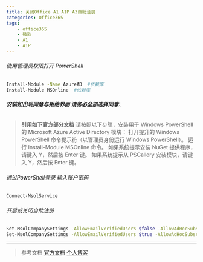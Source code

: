 ```yaml
---
title: 关闭Office A1 A1P A3自助注册
categories: Office365
tags:
    - office365
    - 微软
    - A1
    - A1P
---
```

###### 使用管理员权限打开 PowerShell

```bash
Install-Module -Name AzureAD  #依赖库
Install-Module MSOnline  #依赖库
```
<!--more-->
###### **安装如出现同意与拒绝界面 请务必全部选择同意**、

> **引用如下官方部分文档**
> 请按照以下步骤，安装用于 Windows PowerShell 的 Microsoft Azure Active Directory 模块：
打开提升的 Windows PowerShell 命令提示符（以管理员身份运行 Windows PowerShell）。
运行 Install-Module MSOnline 命令。
如果系统提示安装 NuGet 提供程序，请键入 Y，然后按 Enter 键。
如果系统提示从 PSGallery 安装模块，请键入 Y，然后按 Enter 键。

###### 通过PowerShell登录 输入账户密码

```bash
Connect-MsolService
```

###### 开启或关闭自助注册

```bash
Set-MsolCompanySettings -AllowEmailVerifiedUsers $false -AllowAdHocSubscriptions $false  #关闭
Set-MsolCompanySettings -AllowEmailVerifiedUsers $true -AllowAdHocSubscriptions $true #开启
```

---

>参考文档
>[官方文档](https://docs.microsoft.com/zh-cn/microsoft-365/education/deploy/office-365-education-self-sign-up)
>[个人博客](https://www.winvps.eu/4676/)
